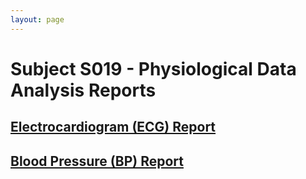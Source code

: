 ```yaml
---
layout: page
---
```


# Subject S019 - Physiological Data Analysis Reports

## [Electrocardiogram (ECG) Report](./ecg/README.md)

## [Blood Pressure (BP) Report](./bp/README.md)

